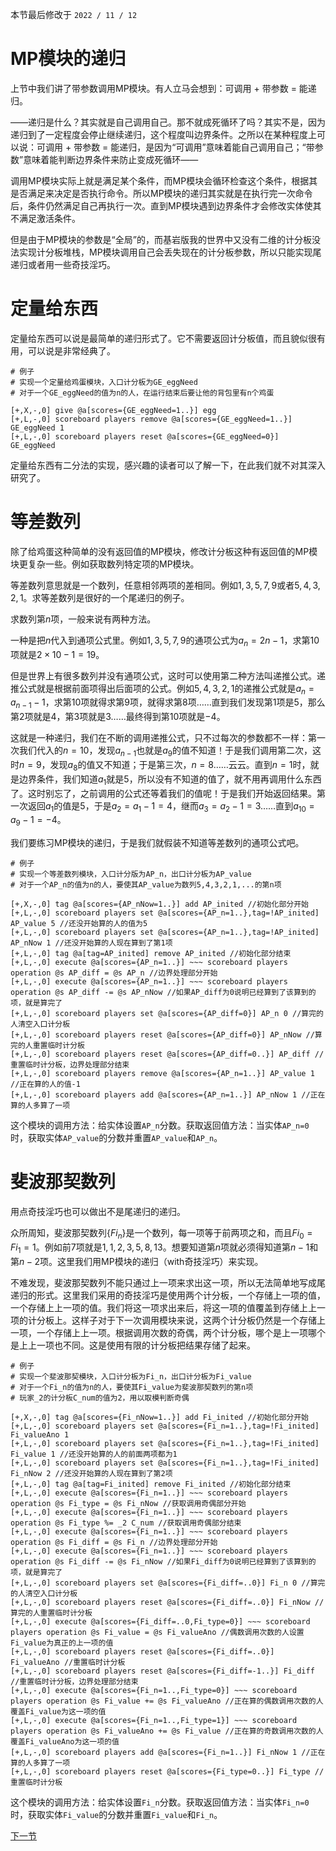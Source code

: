 本节最后修改于 `2022 / 11 / 12`

# MP模块的递归

上节中我们讲了带参数调用MP模块。有人立马会想到：可调用 + 带参数 = 能递归。

——递归是什么？其实就是自己调用自己。那不就成死循环了吗？其实不是，因为递归到了一定程度会停止继续递归，这个程度叫边界条件。之所以在某种程度上可以说：可调用 + 带参数 = 能递归，是因为“可调用”意味着能自己调用自己；“带参数”意味着能判断边界条件来防止变成死循环——

调用MP模块实际上就是满足某个条件，而MP模块会循环检查这个条件，根据其是否满足来决定是否执行命令。所以MP模块的递归其实就是在执行完一次命令后，条件仍然满足自己再执行一次。直到MP模块遇到边界条件才会修改实体使其不满足激活条件。

但是由于MP模块的参数是“全局”的，而基岩版我的世界中又没有二维的计分板没法实现计分板堆栈，MP模块调用自己会丢失现在的计分板参数，所以只能实现尾递归或者用一些奇技淫巧。

# 定量给东西

定量给东西可以说是最简单的递归形式了。它不需要返回计分板值，而且貌似很有用，可以说是非常经典了。

```
# 例子
# 实现一个定量给鸡蛋模块，入口计分板为GE_eggNeed
# 对于一个GE_eggNeed的值为n的人，在运行结束后要让他的背包里有n个鸡蛋

[+,X,-,0] give @a[scores={GE_eggNeed=1..}] egg
[+,L,-,0] scoreboard players remove @a[scores={GE_eggNeed=1..}] GE_eggNeed 1
[+,L,-,0] scoreboard players reset @a[scores={GE_eggNeed=0}] GE_eggNeed
```

定量给东西有二分法的实现，感兴趣的读者可以了解一下，在此我们就不对其深入研究了。

# 等差数列

除了给鸡蛋这种简单的没有返回值的MP模块，修改计分板这种有返回值的MP模块更复杂一些。例如获取数列特定项的MP模块。

等差数列意思就是一个数列，任意相邻两项的差相同。例如$1,3,5,7,9$或者$5,4,3,2,1$。求等差数列是很好的一个尾递归的例子。

求数列第$n$项，一般来说有两种方法。

一种是把$n$代入到通项公式里。例如$1,3,5,7,9$的通项公式为$a_n=2n-1$，求第$10$项就是$2\times 10-1=19$。

但是世界上有很多数列并没有通项公式，这时可以使用第二种方法叫递推公式。递推公式就是根据前面项得出后面项的公式。例如$5,4,3,2,1$的递推公式就是$a_n=a_{n-1}-1$，求第$10$项就得求第$9$项，就得求第$8$项……直到我们发现第$1$项是$5$，那么第$2$项就是$4$，第$3$项就是$3$……最终得到第$10$项就是$-4$。

这就是一种递归，我们在不断的调用递推公式，只不过每次的参数都不一样：第一次我们代入的$n=10$，发现$a_{n-1}$也就是$a_9$的值不知道！于是我们调用第二次，这时$n=9$，发现$a_8$的值又不知道；于是第三次，$n=8$……云云。直到$n=1$时，就是边界条件，我们知道$a_1$就是$5$，所以没有不知道的值了，就不用再调用什么东西了。这时别忘了，之前调用的公式还等着我们的值呢！于是我们开始返回结果。第一次返回$a_1$的值是$5$，于是$a_2=a_1-1=4$，继而$a_3=a_2-1=3$……直到$a_10=a_9-1=-4$。

我们要练习MP模块的递归，于是我们就假装不知道等差数列的通项公式吧。

```
# 例子
# 实现一个等差数列模块，入口计分版为AP_n，出口计分板为AP_value
# 对于一个AP_n的值为n的人，要使其AP_value为数列5,4,3,2,1,...的第n项

[+,X,-,0] tag @a[scores={AP_nNow=1..}] add AP_inited //初始化部分开始
[+,L,-,0] scoreboard players set @a[scores={AP_n=1..},tag=!AP_inited] AP_value 5 //还没开始算的人的值为5
[+,L,-,0] scoreboard players set @a[scores={AP_n=1..},tag=!AP_inited] AP_nNow 1 //还没开始算的人现在算到了第1项
[+,L,-,0] tag @a[tag=AP_inited] remove AP_inited //初始化部分结束
[+,L,-,0] execute @a[scores={AP_n=1..}] ~~~ scoreboard players operation @s AP_diff = @s AP_n //边界处理部分开始
[+,L,-,0] execute @a[scores={AP_n=1..}] ~~~ scoreboard players operation @s AP_diff -= @s AP_nNow //如果AP_diff为0说明已经算到了该算到的项，就是算完了
[+,L,-,0] scoreboard players set @a[scores={AP_diff=0}] AP_n 0 //算完的人清空入口计分板
[+,L,-,0] scoreboard players reset @a[scores={AP_diff=0}] AP_nNow //算完的人重置临时计分板
[+,L,-,0] scoreboard players reset @a[scores={AP_diff=0..}] AP_diff //重置临时计分板，边界处理部分结束
[+,L,-,0] scoreboard players remove @a[scores={AP_n=1..}] AP_value 1 //正在算的人的值-1
[+,L,-,0] scoreboard players add @a[scores={AP_n=1..}] AP_nNow 1 //正在算的人多算了一项
```

这个模块的调用方法：给实体设置`AP_n`分数。获取返回值方法：当实体`AP_n=0`时，获取实体`AP_value`的分数并重置`AP_value`和`AP_n`。

# 斐波那契数列

用点奇技淫巧也可以做出不是尾递归的递归。

众所周知，斐波那契数列$\{Fi_n\}$是一个数列，每一项等于前两项之和，而且$Fi_0=Fi_1=1$。例如前$7$项就是$1,1,2,3,5,8,13$。想要知道第$n$项就必须得知道第$n-1$和第$n-2$项。这里我们用MP模块的递归（with奇技淫巧）来实现。

不难发现，斐波那契数列不能只通过上一项来求出这一项，所以无法简单地写成尾递归的形式。这里我们采用的奇技淫巧是使用两个计分板，一个存储上一项的值，一个存储上上一项的值。我们将这一项求出来后，将这一项的值覆盖到存储上上一项的计分板上。这样子对于下一次调用模块来说，这两个计分板仍然是一个存储上一项，一个存储上上一项。根据调用次数的奇偶，两个计分板，哪个是上一项哪个是上上一项也不同。这是使用有限的计分板把结果存储了起来。

```
# 例子
# 实现一个斐波那契模块，入口计分板为Fi_n，出口计分板为Fi_value
# 对于一个Fi_n的值为n的人，要使其Fi_value为斐波那契数列的第n项
# 玩家_2的计分板C_num的值为2，用以取模判断奇偶

[+,X,-,0] tag @a[scores={Fi_nNow=1..}] add Fi_inited //初始化部分开始
[+,L,-,0] scoreboard players set @a[scores={Fi_n=1..},tag=!Fi_inited] Fi_valueAno 1
[+,L,-,0] scoreboard players set @a[scores={Fi_n=1..},tag=!Fi_inited] Fi_value 1 //还没开始算的人的前面两项都为1
[+,L,-,0] scoreboard players set @a[scores={Fi_n=1..},tag=!Fi_inited] Fi_nNow 2 //还没开始算的人现在算到了第2项
[+,L,-,0] tag @a[tag=Fi_inited] remove Fi_inited //初始化部分结束
[+,L,-,0] execute @a[scores={Fi_n=1..}] ~~~ scoreboard players operation @s Fi_type = @s Fi_nNow //获取调用奇偶部分开始
[+,L,-,0] execute @a[scores={Fi_n=1..}] ~~~ scoreboard players operation @s Fi_type %= _2 C_num //获取调用奇偶部分结束
[+,L,-,0] execute @a[scores={Fi_n=1..}] ~~~ scoreboard players operation @s Fi_diff = @s Fi_n //边界处理部分开始
[+,L,-,0] execute @a[scores={Fi_n=1..}] ~~~ scoreboard players operation @s Fi_diff -= @s Fi_nNow //如果Fi_diff为0说明已经算到了该算到的项，就是算完了
[+,L,-,0] scoreboard players set @a[scores={Fi_diff=..0}] Fi_n 0 //算完的人清空入口计分板
[+,L,-,0] scoreboard players reset @a[scores={Fi_diff=..0}] Fi_nNow //算完的人重置临时计分板
[+,L,-,0] execute @a[scores={Fi_diff=..0,Fi_type=0}] ~~~ scoreboard players operation @s Fi_value = @s Fi_valueAno //偶数调用次数的人设置Fi_value为真正的上一项的值
[+,L,-,0] scoreboard players reset @a[scores={Fi_diff=..0}] Fi_valueAno //重置临时计分板
[+,L,-,0] scoreboard players reset @a[scores={Fi_diff=-1..}] Fi_diff //重置临时计分板，边界处理部分结束
[+,L,-,0] execute @a[scores={Fi_n=1..,Fi_type=0}] ~~~ scoreboard players operation @s Fi_value += @s Fi_valueAno //正在算的偶数调用次数的人覆盖Fi_value为这一项的值
[+,L,-,0] execute @a[scores={Fi_n=1..,Fi_type=1}] ~~~ scoreboard players operation @s Fi_valueAno += @s Fi_value //正在算的奇数调用次数的人覆盖Fi_valueAno为这一项的值
[+,L,-,0] scoreboard players add @a[scores={Fi_n=1..}] Fi_nNow 1 //正在算的人多算了一项
[+,L,-,0] scoreboard players reset @a[scores={Fi_type=0..}] Fi_type //重置临时计分板
```

这个模块的调用方法：给实体设置`Fi_n`分数。获取返回值方法：当实体`Fi_n=0`时，获取实体`Fi_value`的分数并重置`Fi_value`和`Fi_n`。

[下一节](6.md)